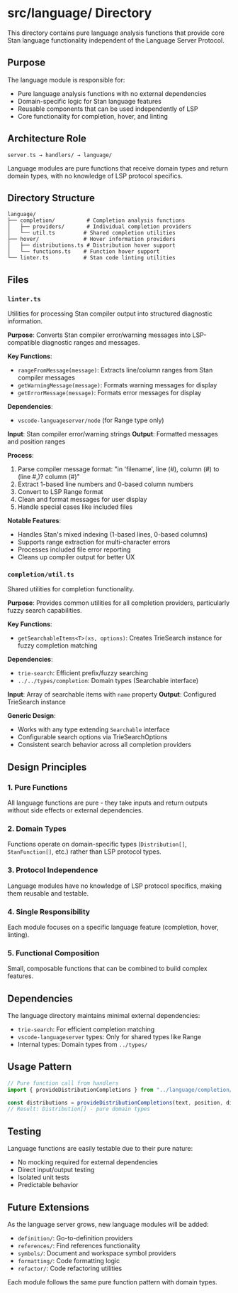 # src/language/ Directory

This directory contains pure language analysis functions that provide core Stan language functionality independent of the Language Server Protocol.

## Purpose

The language module is responsible for:
- Pure language analysis functions with no external dependencies
- Domain-specific logic for Stan language features
- Reusable components that can be used independently of LSP
- Core functionality for completion, hover, and linting

## Architecture Role

```
server.ts → handlers/ → language/
```

Language modules are pure functions that receive domain types and return domain types, with no knowledge of LSP protocol specifics.

## Directory Structure

```
language/
├── completion/          # Completion analysis functions
│   ├── providers/       # Individual completion providers
│   └── util.ts         # Shared completion utilities
├── hover/              # Hover information providers
│   ├── distributions.ts # Distribution hover support
│   └── functions.ts    # Function hover support
└── linter.ts           # Stan code linting utilities
```

## Files

### `linter.ts`
Utilities for processing Stan compiler output into structured diagnostic information.

**Purpose**: Converts Stan compiler error/warning messages into LSP-compatible diagnostic ranges and messages.

**Key Functions**:
- `rangeFromMessage(message)`: Extracts line/column ranges from Stan compiler messages
- `getWarningMessage(message)`: Formats warning messages for display
- `getErrorMessage(message)`: Formats error messages for display

**Dependencies**:
- `vscode-languageserver/node` (for Range type only)

**Input**: Stan compiler error/warning strings
**Output**: Formatted messages and position ranges

**Process**:
1. Parse compiler message format: "in 'filename', line (#), column (#) to (line #,)? column (#)"
2. Extract 1-based line numbers and 0-based column numbers
3. Convert to LSP Range format
4. Clean and format messages for user display
5. Handle special cases like included files

**Notable Features**:
- Handles Stan's mixed indexing (1-based lines, 0-based columns)
- Supports range extraction for multi-character errors
- Processes included file error reporting
- Cleans up compiler output for better UX

### `completion/util.ts`
Shared utilities for completion functionality.

**Purpose**: Provides common utilities for all completion providers, particularly fuzzy search capabilities.

**Key Functions**:
- `getSearchableItems<T>(xs, options)`: Creates TrieSearch instance for fuzzy completion matching

**Dependencies**:
- `trie-search`: Efficient prefix/fuzzy searching
- `../../types/completion`: Domain types (Searchable interface)

**Input**: Array of searchable items with `name` property
**Output**: Configured TrieSearch instance

**Generic Design**: 
- Works with any type extending `Searchable` interface
- Configurable search options via TrieSearchOptions
- Consistent search behavior across all completion providers

## Design Principles

### 1. Pure Functions
All language functions are pure - they take inputs and return outputs without side effects or external dependencies.

### 2. Domain Types
Functions operate on domain-specific types (`Distribution[]`, `StanFunction[]`, etc.) rather than LSP protocol types.

### 3. Protocol Independence
Language modules have no knowledge of LSP protocol specifics, making them reusable and testable.

### 4. Single Responsibility
Each module focuses on a specific language feature (completion, hover, linting).

### 5. Functional Composition
Small, composable functions that can be combined to build complex features.

## Dependencies

The language directory maintains minimal external dependencies:
- `trie-search`: For efficient completion matching
- `vscode-languageserver` types: Only for shared types like Range
- Internal types: Domain types from `../types/`

## Usage Pattern

```typescript
// Pure function call from handlers
import { provideDistributionCompletions } from "../language/completion/providers/distributions";

const distributions = provideDistributionCompletions(text, position, distributionNames);
// Result: Distribution[] - pure domain types
```

## Testing

Language functions are easily testable due to their pure nature:
- No mocking required for external dependencies
- Direct input/output testing
- Isolated unit tests
- Predictable behavior

## Future Extensions

As the language server grows, new language modules will be added:
- `definition/`: Go-to-definition providers
- `references/`: Find references functionality  
- `symbols/`: Document and workspace symbol providers
- `formatting/`: Code formatting logic
- `refactor/`: Code refactoring utilities

Each module follows the same pure function pattern with domain types.